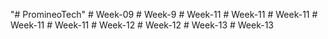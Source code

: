 "# PromineoTech" 
#   W e e k - 0 9  
 #   W e e k - 9  
 #   W e e k - 1 1  
 #   W e e k - 1 1  
 #   W e e k - 1 1  
 #   W e e k - 1 1  
 #   W e e k - 1 1  
 #   W e e k - 1 2  
 #   W e e k - 1 2  
 #   W e e k - 1 3  
 #   W e e k - 1 3  
 